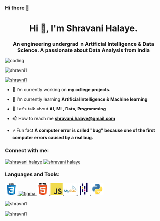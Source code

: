 ### Hi there 👋

<h1 align="center">Hi 👋, I'm Shravani Halaye.</h1>
<h3 align="center">An engineering undergrad in Artificial Intelligence & Data Science. A passionate about Data Analysis from India</h3>
<img align ="centre" alt="coding" width="400" src="https://www.thewebfactory.us/images/service/Content_Writing%20Services.png">
  

<p align="left"> <img src="https://komarev.com/ghpvc/?username=shravni1&label=Profile%20views&color=0e75b6&style=flat" alt="shravni1" /> </p>

<p align="left"> <a href="https://github.com/ryo-ma/github-profile-trophy"><img src="https://github-profile-trophy.vercel.app/?username=shravni1" alt="shravni1" /></a> </p>

- 🔭 I’m currently working on **my college projects.**

- 🌱 I’m currently learning **Artificial Intelligence & Machine learning**

- 💬 Let's talk about **AI, ML, Data, Programming.**

- 📫 How to reach me **shravani.halaye@gmail.com**

- ⚡ Fun fact **A computer error is called "bug" because one of the first computer errors caused by a real bug.**

<h3 align="left">Connect with me:</h3>
<p align="left">
<a href="https://linkedin.com/in/shravani halaye" target="blank"><img align="center" src="https://raw.githubusercontent.com/rahuldkjain/github-profile-readme-generator/master/src/images/icons/Social/linked-in-alt.svg" alt="shravani halaye" height="30" width="40" /></a>
<a href="https://kaggle.com/shravani halaye" target="blank">
<img align="center" src="https://raw.githubusercontent.com/rahuldkjain/github-profile-readme-generator/master/src/images/icons/Social/kaggle.svg" alt="shravani halaye" height="30" width="40" /></a>
</p>

<h3 align="left">Languages and Tools:</h3>
<p align="left"> <a href="https://www.w3schools.com/css/" target="_blank" rel="noreferrer"> <img src="https://raw.githubusercontent.com/devicons/devicon/master/icons/css3/css3-original-wordmark.svg" alt="css3" width="40" height="40"/> </a> <a href="https://www.figma.com/" target="_blank" rel="noreferrer"> <img src="https://www.vectorlogo.zone/logos/figma/figma-icon.svg" alt="figma" width="40" height="40"/> </a> <a href="https://www.w3.org/html/" target="_blank" rel="noreferrer"> <img src="https://raw.githubusercontent.com/devicons/devicon/master/icons/html5/html5-original-wordmark.svg" alt="html5" width="40" height="40"/> </a> <a href="https://developer.mozilla.org/en-US/docs/Web/JavaScript" target="_blank" rel="noreferrer"> <img src="https://raw.githubusercontent.com/devicons/devicon/master/icons/javascript/javascript-original.svg" alt="javascript" width="40" height="40"/> </a> <a href="https://www.mysql.com/" target="_blank" rel="noreferrer"> <img src="https://raw.githubusercontent.com/devicons/devicon/master/icons/mysql/mysql-original-wordmark.svg" alt="mysql" width="40" height="40"/> </a> <a href="https://pandas.pydata.org/" target="_blank" rel="noreferrer"> <img src="https://raw.githubusercontent.com/devicons/devicon/2ae2a900d2f041da66e950e4d48052658d850630/icons/pandas/pandas-original.svg" alt="pandas" width="40" height="40"/> </a> <a href="https://www.python.org" target="_blank" rel="noreferrer"> <img src="https://raw.githubusercontent.com/devicons/devicon/master/icons/python/python-original.svg" alt="python" width="40" height="40"/> </a> </p>

<p><img align="center" src="https://github-readme-stats.vercel.app/api/top-langs?username=shravni1&show_icons=true&locale=en&layout=compact" alt="shravni1" /></p>

<p><img align="center" src="https://github-readme-streak-stats.herokuapp.com/?user=shravni1&" alt="shravni1" /></p>
